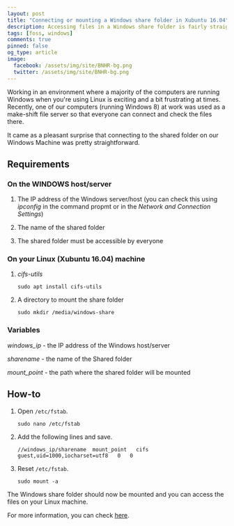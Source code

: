 ```yaml
---
layout: post
title: "Connecting or mounting a Windows share folder in Xubuntu 16.04"
description: Accessing files in a Windows share folder is fairly straightforward in Xubuntu 16.04.
tags: [foss, windows]
comments: true
pinned: false
og_type: article
image:
  facebook: /assets/img/site/BNHR-bg.png
  twitter: /assets/img/site/BNHR-bg.png
---
```


Working in an environment where a majority of the computers are running Windows when you're using Linux is exciting and a bit frustrating at times. Recently, one of our computers (running Windows 8) at work was used as a make-shift file server so that everyone can connect and check the files there.

It came as a pleasant surprise that connecting to the shared folder on our Windows Machine was pretty straightforward.

## Requirements

### On the WINDOWS host/server
1. The IP address of the Windows server/host (you can check this using *ipconfig* in the command propmt or in the *Network and Connection Settings*)

2. The name of the shared folder

3. The shared folder must be accessible by everyone

### On your Linux (Xubuntu 16.04) machine
1. *cifs-utils*
    ```shell
    sudo apt install cifs-utils
    ```

2. A directory to mount the share folder
    ```shell
    sudo mkdir /media/windows-share
    ```

### Variables
*windows_ip* - the IP address of the Windows host/server

*sharename* - the name of the Shared folder

*mount_point* - the path where the shared folder will be mounted

## How-to
1. Open ```/etc/fstab```.
    ```shell
    sudo nano /etc/fstab
    ```

2. Add the following lines and save.
    ```shell
    //windows_ip/sharename  mount_point   cifs  guest,uid=1000,iocharset=utf8   0   0
    ```

3. Reset ```/etc/fstab```.
    ```shell
    sudo mount -a
    ```

The Windows share folder should now be mounted and you can access the files on your Linux machine.

For more information, you can check [here](https://help.ubuntu.com/community/MountWindowsSharesPermanently).
